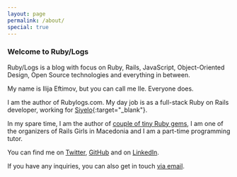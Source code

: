 ```yaml
---
layout: page
permalink: /about/
special: true
---
```


### Welcome to Ruby/Logs

Ruby/Logs is a blog with focus on Ruby, Rails, JavaScript, Object-Oriented Design, 
Open Source technologies and everything in between. 

My name is Ilija Eftimov, but you can call me Ile. Everyone does.

I am the author of Rubylogs.com. My day job is as a full-stack Ruby on Rails developer, 
working for [Siyelo](http://siyelo.com){:target="_blank"}.

In my spare time, I am the author of [couple of tiny Ruby gems](https://rubygems.org/profiles/fteem), 
I am one of the organizers of Rails Girls in Macedonia and I am a part-time programming tutor.

You can find me on <a target="_blank" href="https://twitter.com/{{site.theme.twitter}}">Twitter</a>,
<a target="_blank" href="https://github.com/{{site.theme.github}}">GitHub</a>
and on <a target="_blank" href="{{site.theme.linkedin}}">LinkedIn</a>.

If you have any inquiries, you can also get in touch <a href='mailto:ileeftimov+rubylogs@gmail.com'>via email</a>.

